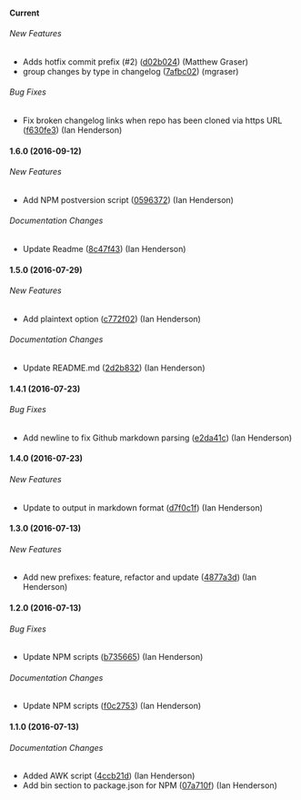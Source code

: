 #### Current
###### New Features
- Adds hotfix commit prefix (#2) ([d02b024](https://github.com/mdgraser/simple-git-changelog/commit/d02b0248510826bf0e923f60d33a873828ba6040)) (Matthew Graser)
- group changes by type in changelog ([7afbc02](https://github.com/mdgraser/simple-git-changelog/commit/7afbc02c9f181a593d89b0da6d2721a6aeb4b6b7)) (mgraser)
###### Bug Fixes
- Fix broken changelog links when repo has been cloned via https URL ([f630fe3](https://github.com/mdgraser/simple-git-changelog/commit/f630fe3c228226b0f6e797dbd0d62db431b93dc1)) (Ian Henderson)

#### 1.6.0 (2016-09-12)
###### New Features
- Add NPM postversion script ([0596372](https://github.com/mdgraser/simple-git-changelog/commit/0596372f4ff82fa5de12f981de9e0c68d3c2e082)) (Ian Henderson)
###### Documentation Changes
- Update Readme ([8c47f43](https://github.com/mdgraser/simple-git-changelog/commit/8c47f43d8f29e452c49cf8671a02b595cc551e59)) (Ian Henderson)

#### 1.5.0 (2016-07-29)
###### New Features
- Add plaintext option ([c772f02](https://github.com/mdgraser/simple-git-changelog/commit/c772f020582a5849466446e88b782491450b8794)) (Ian Henderson)
###### Documentation Changes
- Update README.md ([2d2b832](https://github.com/mdgraser/simple-git-changelog/commit/2d2b8327c6716d4f22b7cf81164999b55581d060)) (Ian Henderson)

#### 1.4.1 (2016-07-23)
###### Bug Fixes
- Add newline to fix Github markdown parsing ([e2da41c](https://github.com/mdgraser/simple-git-changelog/commit/e2da41c24de53195194b8e0da312b134835951e5)) (Ian Henderson)

#### 1.4.0 (2016-07-23)
###### New Features
- Update to output in markdown format ([d7f0c1f](https://github.com/mdgraser/simple-git-changelog/commit/d7f0c1f819f5892e124041ecbe535500e773da0d)) (Ian Henderson)

#### 1.3.0 (2016-07-13)
###### New Features
- Add new prefixes: feature, refactor and update ([4877a3d](https://github.com/mdgraser/simple-git-changelog/commit/4877a3d516f1d1580a0d3912b0178be777ccad7f)) (Ian Henderson)

#### 1.2.0 (2016-07-13)
###### Bug Fixes
- Update NPM scripts ([b735665](https://github.com/mdgraser/simple-git-changelog/commit/b7356652b35294dd4f966c737dd41ece333cc6cd)) (Ian Henderson)
###### Documentation Changes
- Update NPM scripts ([f0c2753](https://github.com/mdgraser/simple-git-changelog/commit/f0c275342f5734d5b297fcb342c5df1904536abc)) (Ian Henderson)

#### 1.1.0 (2016-07-13)
###### Documentation Changes
- Added AWK script ([4ccb21d](https://github.com/mdgraser/simple-git-changelog/commit/4ccb21d97a017eb34ff01b6e09f1d843e7336050)) (Ian Henderson)
- Add bin section to package.json for NPM ([07a710f](https://github.com/mdgraser/simple-git-changelog/commit/07a710f7a056c695c141d8845329ca4ccf62fc6e)) (Ian Henderson)
